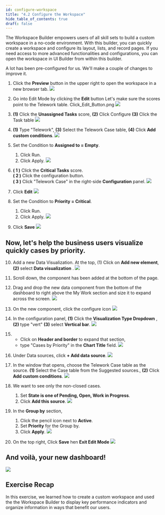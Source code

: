```yaml
---
id: configure-workspace
title: "4.2 Configure the Workspace"
hide_table_of_contents: true
draft: false
---
```


The Workspace Builder empowers users of all skill sets to build a custom workspace in a no-code environment. With this builder, you can quickly create a workspace and configure its layout, lists, and record pages. If you need access to more advanced functionalities and configurations, you can open the workspace in UI Builder from within this builder.

A lot has been pre-configured for us. We'll make a couple of changes to improve it.

1. Click the **Preview** button in the upper right to open the workspace in a new browser tab. 
![](import/Click_Preview_Button.png)


2. Go into Edit Mode by clicking the **Edit** button Let's make sure the scores point to the Telework table. Click_Edit_Button.png
![](import/Click_Edit_Button.png)


3. **(1)** Click the **Unassigned Tasks** score, **(2)** Click Configure **(3)** Click the Task table
![](workspace/Edit_Visualization_Unassigned.png)



4. **(1)** Type "Telework", **(3)** Select the Telework Case table, **(4)** Click **Add custom conditions**.
![](workspace/edit_data_source.png)


5. Set the Condition to **Assigned to = Empty**.
    1. Click Run.
    2. Click Apply.
    ![](workspace/apply_data_source_filter_condition.png)


6. 
   **( 1 )** Click the **Critical Tasks** score.<br/>
   **( 2 )** Click the configuration button.<br/>
   **( 3 )** Click "Telework Case" in the right-side **Configuration** panel.
![](../images/4-4.2-6.png)


7. Click **Edit** 
![](../images/2023-10-04-09-34-18.png)

8. Set the Condition to **Priority = Critical**.
    1. Click Run.
    2. Click Apply.
    ![](workspace/apply_data_source_filter_condition_Critical.png)


9.  Click **Save**
![](workspace/Click_Save.png)


## Now, let's help the business users visualize quickly cases by priority.

10. Add a new Data Visualization. At the top, (1) Click on **Add new element**, **(2)** select **Data visualization** .
![](workspace/Add_new_Visualization.png)


11. Scroll down, the component has been added at the bottom of the page.


12. Drag and drop the new data component from the bottom of the dashboard to right above the My Work section and size it to expand across the screen.
![](workspace/move_new_data_visualization.gif)


13. On the new component, click the configure icon
![](workspace/Click_Component_Configure.png)


14. In the configuration panel, **(1)** Click the **Visualization Type Dropdown** , **(2)** type "vert" **(3)** select **Vertical bar**.
![](workspace/select_Vertical_bar.png)


15. - Click on **Header and border** to expand that section, 
    - type "Cases by Priority" in the **Chart Title** field.
    ![](workspace/set_Chart_Title_Cases_by_Priority.png)


16. Under Data sources, click **+ Add data source**.
![](workspace/Click_Add_Datasource.png)


17. In the window that opens, choose the Telework Case table as the source. **(1)** Select the Case table from the Suggested sources., **(2)** Click **Add custom conditions**.
![](workspace/edit_data_source.png)


18. We want to see only the non-closed cases. 
    1. Set **State is one of Pending, Open, Work in Progress**. 
    2. Click **Add this source**.
    ![](workspace/ConditionForOpenCases.png)


19. In the **Group by** section, 
    1. Click the pencil icon next to **Active**.
    2. Set **Priority** for the Group by.
    3. Click **Apply**.
    ![](workspace/set_Group_by_Priority.png)


20. On the top right, Click **Save** hen **Exit Edit Mode** 
![](workspace/Click_Save_then_Exit_Edit_Mode.png)


## And voilà, your new dashboard!

![](workspace/final_Workspace.png)

## Exercise Recap

In this exercise, we learned how to create a custom workspace and used the the Workspace Builder to display key performance indicators and organize information in ways that benefit our users.
